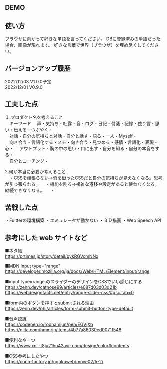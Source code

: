 # 

## DEMO

## 使い方
ブラウザに向かって好きな単語を言ってください。
DBに登録済みの単語だった場合、画像が現れます。
好きな言葉で世界（ブラウザ）を埋め尽くしてください。

## バージョンアップ履歴
2022/12/03    V1.0.0予定 　   
2022/12/01    V0.9.0


## 工夫した点
１.プロダクト名を考えること  
　キーワード
　声・気持ち・吐露・音・ログ・日記・付箋・記録・独り言・思い・伝える・つぶやく・  
　対話・自分の気持ちと対話・自分と話す・語る・一人・Myself・  
　向き合う・言語化する・メモ・向き合う・見つめる・感情・言語化・表現・心・
　アウトプット・胸の中の思い・口に出す・自分を知る・自分の本音をする・  
　自分とコーチング・



2.何が本当に必要か考えること  
　・CSSを頑張らない→奇を衒ったCSSだと自分の気持ちが見えなくなる。思考が引っ張られる。
　・機能を削る→複雑な遷移や設定があると使わなくなる。継続できなくなる。
　・

## 苦戦した点
・Fultterの環境構築
・エミュレータが動かない
・３Ｄ描画
・Web Speech API


## 参考にした web サイトなど
■ネタ帳  
https://prtimes.jp/story/detail/bykRGVcmNNx


■MDN input type="range"  
https://developer.mozilla.org/ja/docs/Web/HTML/Element/input/range

■input type=range のスライダーのデザインをCSSでいい感じにする
https://zenn.dev/catnose99/articles/e087d03d03d21b
https://webdesignfacts.net/entry/range-slider-css/#gsc.tab=0


■form内のボタンを押すとsubmitされる理由  
https://zenn.dev/phi/articles/form-submit-button-type-default


■音声認識  
https://codepen.io/rodhamjun/pen/EGVjXb  
https://qiita.com/hmmrjn/items/4b77a86030ed0071f548

■便利なやーつ  
https://www.xn--t8ju21hu42avir.com/design/color#contents

■CSS参考にしたやつ  
https://coco-factory.jp/ugokuweb/move02/5-2/
